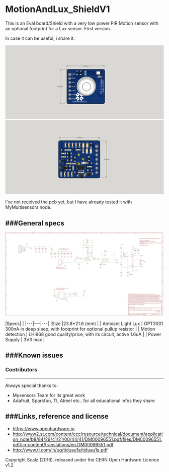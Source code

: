 # MotionAndLux_ShieldV1

This is an Eval board/Shield with a very low power PIR Motion sensor with an optional footprint for a Lux sensor. First version.

In case it can be useful, i share it.

<img src="https://raw.githubusercontent.com/scalz/MotionAndLux_ShieldV1/master/Img/pir_lux_small_top.png" alt=""> 

<img src="https://raw.githubusercontent.com/scalz/MotionAndLux_ShieldV1/master/Img/pir_lux_small_bottom.png" alt=""> 

I've not received the pcb yet, but I have already tested it with MyMultisensors node.

###General specs
------

<img src="https://raw.githubusercontent.com/scalz/MotionAndLux_ShieldV1/master/Img/schematic.png" alt=""> 

|Specs|  |
|---|---|---|
|Size |23.8*21.6 (mm) |
| Ambiant Light Lux | OPT3001 300nA in deep sleep, with footprint for optional pullup resistor |
| Motion detection | LHI968 good quality/price, with its circuit, active 1.6uA |
| Power Supply | 3V3 max |

###Known issues
------ 

### Contributors
------
Always special thanks to:
- Mysensors Team for its great work
- Adafruit, Sparkfun, TI, Atmel etc.. for all educational infos they share

###Links, reference and license 
------
- https://www.openhardware.io
- http://www2.st.com/content/ccc/resource/technical/document/application_note/b8/84/29/41/21/00/44/41/DM00096551.pdf/files/DM00096551.pdf/jcr:content/translations/en.DM00096551.pdf
- http://www.ti.com/lit/ug/tiduau1a/tiduau1a.pdf

Copyright Scalz (2016). released under the CERN Open Hardware Licence v1.2
